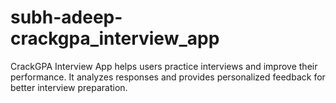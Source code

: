# subh-adeep-crackgpa_interview_app
CrackGPA Interview App helps users practice interviews and improve their performance. It analyzes responses and provides personalized feedback for better interview preparation.
